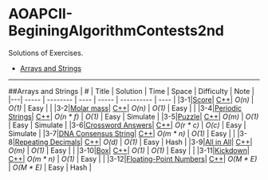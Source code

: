 # AOAPCII-BeginingAlgorithmContests2nd

Solutions of Exercises.

* [Arrays and Strings](https://github.com/kamyu104/AOAPCII-BeginingAlgorithmContests2nd#arrays-and-strings)

---

##Arrays and Strings
| # | Title | Solution | Time | Space | Difficulty | Note |
|---| ----- | -------- | ---- | ----- | ---------- | ---- |
|3-1|[Score](http://uva.onlinejudge.org/index.php?option=com_onlinejudge&Itemid=8&page=show_problem&problem=4460)| [C++](./C++/ch3/Exercises/UVa1585.cpp)| _O(n)_ | _O(1)_ | Easy | |
|3-2|[Molar mass](http://uva.onlinejudge.org/index.php?option=com_onlinejudge&Itemid=8&category=830&page=show_problem&problem=4461)| [C++](./C++/ch3/Exercises/UVa1586.cpp)| _O(n)_ | _O(1)_ | Easy | |
|3-4|[Periodic Strings](http://uva.onlinejudge.org/index.php?option=com_onlinejudge&Itemid=8&page=show_problem&problem=396)| [C++](./C++/ch3/Exercises/UVa455.cpp)| _O(n * f)_ | _O(1)_ | Easy | Simulate |
|3-5|[Puzzle](http://uva.onlinejudge.org/index.php?option=com_onlinejudge&Itemid=8&page=show_problem&problem=163)| [C++](./C++/ch3/Exercises/UVa277.cpp)| _O(m)_ | _O(1)_ | Easy | Simulate |
|3-6|[Crossword Answers](http://uva.onlinejudge.org/index.php?option=com_onlinejudge&Itemid=8&page=show_problem&problem=168)| [C++](./C++/ch3/Exercises/UVa232.cpp)| _O(r * c)_ | _O(c)_ | Easy | Simulate |
|3-7|[DNA Consensus String](http://uva.onlinejudge.org/index.php?option=com_onlinejudge&Itemid=8&page=show_problem&problem=4114)| [C++](./C++/ch3/Exercises/UVa1368.cpp)| _O(m * n)_ | _O(1)_ | Easy | |
|3-8|[Repeating Decimals](http://uva.onlinejudge.org/index.php?option=com_onlinejudge&Itemid=8&page=show_problem&problem=138)| [C++](./C++/ch3/Exercises/UVa202.cpp)| _O(d)_ | _O(1)_ | Easy | Hash |
|3-9|[All in All](http://uva.onlinejudge.org/index.php?option=com_onlinejudge&Itemid=8&page=show_problem&problem=1281)| [C++](./C++/ch3/Exercises/UVa10340.cpp)| _O(m)_ | _O(1)_ | Easy | |
|3-10|[Box](http://uva.onlinejudge.org/index.php?option=com_onlinejudge&Itemid=8&category=830&page=show_problem&problem=4462)| [C++](./C++/ch3/Exercises/UVa1587.cpp)| _O(1)_ | _O(1)_ | Easy | |
|3-11|[Kickdown](http://uva.onlinejudge.org/index.php?option=com_onlinejudge&Itemid=8&category=830&page=show_problem&problem=4463)| [C++](./C++/ch3/Exercises/UVa1588.cpp)| _O(m * n)_ | _O(1)_ | Easy | |
|3-12|[Floating-Point Numbers](http://uva.onlinejudge.org/index.php?option=com_onlinejudge&Itemid=8&category=830&page=show_problem&problem=2909)| [C++](./C++/ch3/Exercises/UVa11809.cpp)| _O(M * E)_ | _O(M * E)_ | Easy | Hash |
